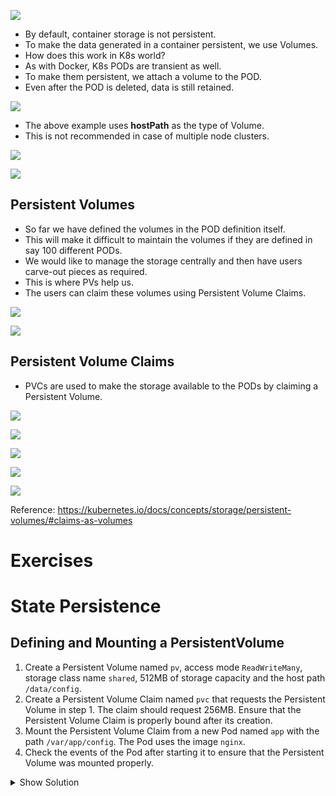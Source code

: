 ![](imgs/1.jpg)

- By default, container storage is not persistent.
- To make the data generated in a container persistent, we use Volumes.
- How does this work in K8s world?
- As with Docker, K8s PODs are transient as well.
- To make them persistent, we attach a volume to the POD.
- Even after the POD is deleted, data is still retained.

![](imgs/2.jpg)

- The above example uses **hostPath** as the type of Volume.
- This is not recommended in case of multiple node clusters.

![](imgs/3.jpg)

![](imgs/4.jpg)

## Persistent Volumes
- So far we have defined the volumes in the POD definition itself.
- This will make it difficult to maintain the volumes if they are defined in say 100 different PODs.
- We would like to manage the storage centrally and then have users carve-out pieces as required.
- This is where PVs help us.
- The users can claim these volumes using Persistent Volume Claims.

![](imgs/5.jpg)

![](imgs/6.jpg)

## Persistent Volume Claims

- PVCs are used to make the storage available to the PODs by claiming a Persistent Volume.

![](imgs/7.jpg)

![](imgs/8.jpg)

![](imgs/9.jpg)

![](imgs/10.jpg)

![](imgs/11.jpg)

Reference: https://kubernetes.io/docs/concepts/storage/persistent-volumes/#claims-as-volumes

# Exercises
# State Persistence

## Defining and Mounting a PersistentVolume

1. Create a Persistent Volume named `pv`, access mode `ReadWriteMany`, storage class name `shared`, 512MB of storage capacity and the host path `/data/config`.
2. Create a Persistent Volume Claim named `pvc` that requests the Persistent Volume in step 1. The claim should request 256MB. Ensure that the Persistent Volume Claim is properly bound after its creation.
3. Mount the Persistent Volume Claim from a new Pod named `app` with the path `/var/app/config`. The Pod uses the image `nginx`.
4. Check the events of the Pod after starting it to ensure that the Persistent Volume was mounted properly.

<details><summary>Show Solution</summary>
<p>

Create a YAML file for the Persistent Volume and create it with the command `kubectl create` command.

```yaml
apiVersion: v1
kind: PersistentVolume
metadata:
  name: pv
spec:
  capacity:
    storage: 512m
  accessModes:
    - ReadWriteMany
  storageClassName: shared
  hostPath:
    path: /data/config
```

You will see that the Persistent Volume has been created but and is available to be claimed.

```bash
$ kubectl get pv
NAME   CAPACITY   ACCESS MODES   RECLAIM POLICY   STATUS      CLAIM   STORAGECLASS   REASON   AGE
pv     512m       RWX            Retain           Available           shared                  4s
```

Create a YAML file for the Persistent Volume Claim and create it with the command `kubectl create` command.

```yaml
kind: PersistentVolumeClaim
apiVersion: v1
metadata:
  name: pvc
spec:
  accessModes:
    - ReadWriteMany
  resources:
    requests:
      storage: 256m
  storageClassName: shared
```

You will see that the Persisten Volume Claim has been created and has been bound to the Persisten Volume.

```bash
$ kubectl get pvc
NAME   STATUS   VOLUME   CAPACITY   ACCESS MODES   STORAGECLASS   AGE
pvc    Bound    pv       512m       RWX            shared         2s

$ kubectl get pv
NAME   CAPACITY   ACCESS MODES   RECLAIM POLICY   STATUS   CLAIM         STORAGECLASS   REASON   AGE
pv     512m       RWX            Retain           Bound    default/pvc   shared                  1m
```

Create a YAML file for the Pod and create it with the command `kubectl create` command.

```yaml
apiVersion: v1
kind: Pod
metadata:
  creationTimestamp: null
  labels:
    run: app
  name: app
spec:
  containers:
  - image: nginx
    name: app
    volumeMounts:
      - mountPath: "/var/app/config"
        name: configpvc
    resources: {}
  volumes:
    - name: configpvc
      persistentVolumeClaim:
        claimName: pvc
  dnsPolicy: ClusterFirst
  restartPolicy: Never
status: {}
```

You can check the events of a Pod with the `kubectl describe` command. You should see an entry that indicates the successful mount.

```bash
$ kubectl describe pod app
...
Events:
  Type    Reason                 Age   From                         Message
  ----    ------                 ----  ----                         -------
  Normal  Scheduled              16s   default-scheduler            Successfully assigned app to docker-for-desktop
  Normal  SuccessfulMountVolume  16s   kubelet, docker-for-desktop  MountVolume.SetUp succeeded for volume "pv"
  Normal  SuccessfulMountVolume  16s   kubelet, docker-for-desktop  MountVolume.SetUp succeeded for volume "default-token-fsmmp"
  Normal  Pulling                15s   kubelet, docker-for-desktop  pulling image "nginx"
  Normal  Pulled                 14s   kubelet, docker-for-desktop  Successfully pulled image "nginx"
  Normal  Created                14s   kubelet, docker-for-desktop  Created container
  Normal  Started                13s   kubelet, docker-for-desktop  Started container
```

</p>
</details>

